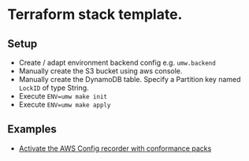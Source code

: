 # Terraform stack template.

## Setup
* Create / adapt environment backend config e.g. `umw.backend`
* Manually create the S3 bucket using aws console.
* Manually create the DynamoDB table.
  Specify a Partition key named `LockID` of type String.
* Execute `ENV=umw make init`
* Execute `ENV=umw make apply`

## Examples
*  [Activate the AWS Config recorder with conformance packs](conformance.tf)
 